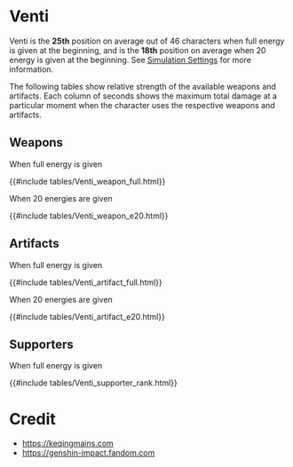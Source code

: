 # Venti

Venti is the **25th** position on average out of 46
characters when full energy is given at the beginning, and is the
**18th** position on average when 20 energy is given at the
beginning. See [Simulation Settings](./simulation_settings.md) for more
information.

The following tables show relative strength of the available weapons and
artifacts. Each column of seconds shows the maximum total damage at a
particular moment when the character uses the respective weapons and
artifacts.

## Weapons

When full energy is given

{{#include tables/Venti_weapon_full.html}}

When 20 energies are given

{{#include tables/Venti_weapon_e20.html}}

## Artifacts

When full energy is given

{{#include tables/Venti_artifact_full.html}}

When 20 energies are given

{{#include tables/Venti_artifact_e20.html}}

## Supporters

When full energy is given

{{#include tables/Venti_supporter_rank.html}}

# Credit

- <https://keqingmains.com>
- <https://genshin-impact.fandom.com>
